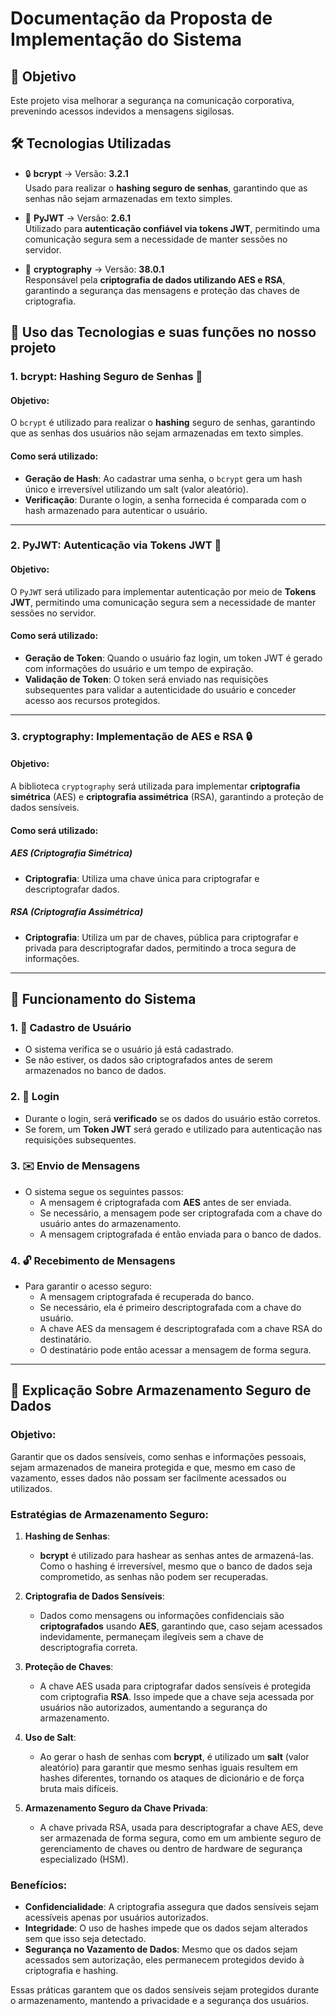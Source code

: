 # Documentação da Proposta de Implementação do Sistema

## 🎯 Objetivo
Este projeto visa melhorar a segurança na comunicação corporativa, prevenindo acessos indevidos a mensagens sigilosas.

## 🛠️ Tecnologias Utilizadas

- 🔒 **bcrypt** → Versão: **3.2.1**  
  Usado para realizar o **hashing seguro de senhas**, garantindo que as senhas não sejam armazenadas em texto simples.

- 🔑 **PyJWT** → Versão: **2.6.1**  
  Utilizado para **autenticação confiável via tokens JWT**, permitindo uma comunicação segura sem a necessidade de manter sessões no servidor.

- 🔐 **cryptography** → Versão: **38.0.1**  
  Responsável pela **criptografia de dados utilizando AES e RSA**, garantindo a segurança das mensagens e proteção das chaves de criptografia.

## 📌 Uso das Tecnologias e suas funções no nosso projeto

### 1. bcrypt: Hashing Seguro de Senhas 🔐

#### Objetivo:
O `bcrypt` é utilizado para realizar o **hashing** seguro de senhas, garantindo que as senhas dos usuários não sejam armazenadas em texto simples.

#### Como será utilizado:
- **Geração de Hash**: Ao cadastrar uma senha, o `bcrypt` gera um hash único e irreversível utilizando um salt (valor aleatório).
- **Verificação**: Durante o login, a senha fornecida é comparada com o hash armazenado para autenticar o usuário.

---

### 2. PyJWT: Autenticação via Tokens JWT 🔑

#### Objetivo:
O `PyJWT` será utilizado para implementar autenticação por meio de **Tokens JWT**, permitindo uma comunicação segura sem a necessidade de manter sessões no servidor.

#### Como será utilizado:
- **Geração de Token**: Quando o usuário faz login, um token JWT é gerado com informações do usuário e um tempo de expiração.
- **Validação de Token**: O token será enviado nas requisições subsequentes para validar a autenticidade do usuário e conceder acesso aos recursos protegidos.

---

### 3. cryptography: Implementação de AES e RSA 🔒

#### Objetivo:
A biblioteca `cryptography` será utilizada para implementar **criptografia simétrica** (AES) e **criptografia assimétrica** (RSA), garantindo a proteção de dados sensíveis.

#### Como será utilizado:

##### AES (Criptografia Simétrica)
- **Criptografia**: Utiliza uma chave única para criptografar e descriptografar dados.
  
##### RSA (Criptografia Assimétrica)
- **Criptografia**: Utiliza um par de chaves, pública para criptografar e privada para descriptografar dados, permitindo a troca segura de informações.

---

## 🔄 Funcionamento do Sistema

### 1. 👤 **Cadastro de Usuário**
- O sistema verifica se o usuário já está cadastrado.
- Se não estiver, os dados são criptografados antes de serem armazenados no banco de dados.

### 2. 🔑 **Login**
- Durante o login, será **verificado** se os dados do usuário estão corretos.
- Se forem, um **Token JWT** será gerado e utilizado para autenticação nas requisições subsequentes.

### 3. ✉️ **Envio de Mensagens**
- O sistema segue os seguintes passos:
  - A mensagem é criptografada com **AES** antes de ser enviada.
  - Se necessário, a mensagem pode ser criptografada com a chave do usuário antes do armazenamento.
  - A mensagem criptografada é então enviada para o banco de dados.

### 4. 🔓 **Recebimento de Mensagens**
- Para garantir o acesso seguro:
  - A mensagem criptografada é recuperada do banco.
  - Se necessário, ela é primeiro descriptografada com a chave do usuário.
  - A chave AES da mensagem é descriptografada com a chave RSA do destinatário.
  - O destinatário pode então acessar a mensagem de forma segura.

---

## 🔐 Explicação Sobre Armazenamento Seguro de Dados

### Objetivo:
Garantir que os dados sensíveis, como senhas e informações pessoais, sejam armazenados de maneira protegida e que, mesmo em caso de vazamento, esses dados não possam ser facilmente acessados ou utilizados.

### Estratégias de Armazenamento Seguro:
1. **Hashing de Senhas**: 
   - **bcrypt** é utilizado para hashear as senhas antes de armazená-las. Como o hashing é irreversível, mesmo que o banco de dados seja comprometido, as senhas não podem ser recuperadas.

2. **Criptografia de Dados Sensíveis**: 
   - Dados como mensagens ou informações confidenciais são **criptografados** usando **AES**, garantindo que, caso sejam acessados indevidamente, permaneçam ilegíveis sem a chave de descriptografia correta.

3. **Proteção de Chaves**:
   - A chave AES usada para criptografar dados sensíveis é protegida com criptografia **RSA**. Isso impede que a chave seja acessada por usuários não autorizados, aumentando a segurança do armazenamento.

4. **Uso de Salt**:
   - Ao gerar o hash de senhas com **bcrypt**, é utilizado um **salt** (valor aleatório) para garantir que mesmo senhas iguais resultem em hashes diferentes, tornando os ataques de dicionário e de força bruta mais difíceis.

5. **Armazenamento Seguro da Chave Privada**:
   - A chave privada RSA, usada para descriptografar a chave AES, deve ser armazenada de forma segura, como em um ambiente seguro de gerenciamento de chaves ou dentro de hardware de segurança especializado (HSM).

### Benefícios:
- **Confidencialidade**: A criptografia assegura que dados sensíveis sejam acessíveis apenas por usuários autorizados.
- **Integridade**: O uso de hashes impede que os dados sejam alterados sem que isso seja detectado.
- **Segurança no Vazamento de Dados**: Mesmo que os dados sejam acessados sem autorização, eles permanecem protegidos devido à criptografia e hashing.

Essas práticas garantem que os dados sensíveis sejam protegidos durante o armazenamento, mantendo a privacidade e a segurança dos usuários.